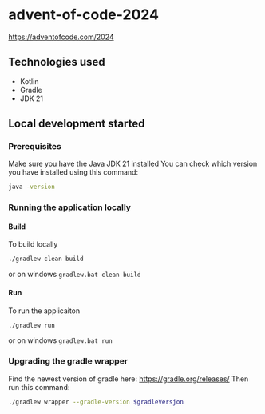 # advent-of-code-2024
https://adventofcode.com/2024

## Technologies used
* Kotlin
* Gradle
* JDK 21

## Local development started

### Prerequisites
Make sure you have the Java JDK 21 installed
You can check which version you have installed using this command:
``` bash
java -version
 ```

### Running the application locally

#### Build
To build locally
``` bash
./gradlew clean build
 ```
or on windows
`gradlew.bat clean build`

#### Run
To run the applicaiton
``` bash
./gradlew run
 ```
or on windows
`gradlew.bat run`

### Upgrading the gradle wrapper
Find the newest version of gradle here: https://gradle.org/releases/ Then run this command:

``` bash
./gradlew wrapper --gradle-version $gradleVersjon
```

